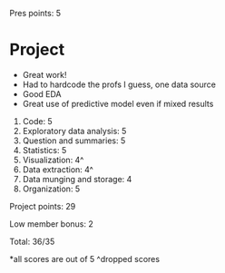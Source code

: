 
Pres points: 5

Project
============

- Great work!
- Had to hardcode the profs I guess, one data source
- Good EDA
- Great use of predictive model even if mixed results

1. Code: 5
2. Exploratory data analysis: 5
3. Question and summaries: 5
4. Statistics: 5
5. Visualization: 4^
6. Data extraction: 4^
7. Data munging and storage: 4
8. Organization: 5

Project points: 29

Low member bonus: 2

Total: 36/35

*all scores are out of 5
^dropped scores
